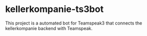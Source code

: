 # kellerkompanie-ts3bot
This project is a automated bot for Teamspeak3 that connects the kellerkompanie backend with Teamspeak.
